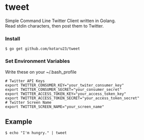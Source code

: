 # tweet

Simple Command Line Twitter Client written in Golang.  
Read stdin characters, then post them to Twitter.

### Install

```
$ go get github.com/kotaru23/tweet
```

### Set Environment Variables

Write these on your ~/.bash_profile

```
# Twitter API Keys
export TWITTER_CONSUMER_KEY="your_twiter_consumer_key"
export TWITTER_CONSUMER_SECRET="your_consumer_secret"
export TWITTER_ACCESS_TOKEN_KEY="your_access_token_key"
export TWITTER_ACCESS_TOKEN_SECRET="your_access_token_secret"
# Twitter Screen Name
export TWITTER_SCREEN_NAME="your_screen_name"
```

## Example

```
$ echo "I'm hungry." | tweet
```
